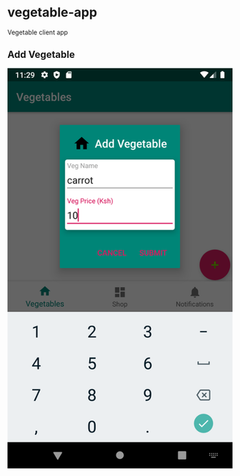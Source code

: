 # vegetable-app
Vegetable client app

## Add Vegetable
![Add Vegetable](https://github.com/CodeDCCLXXVII/vegetable-app/blob/master/add_veg_2.png)
